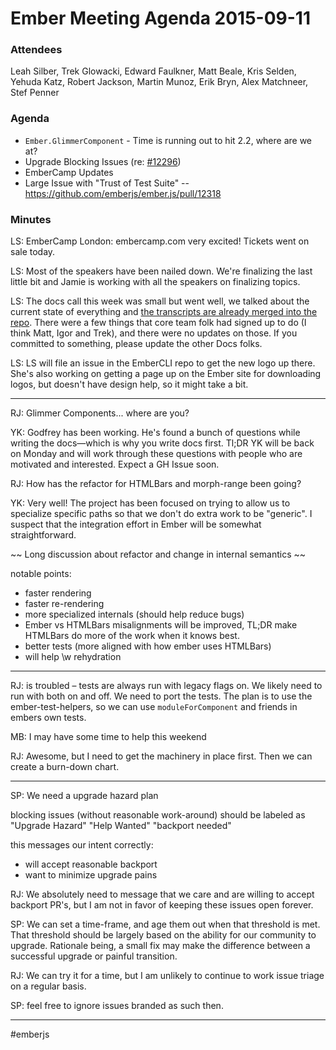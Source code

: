 # Ember Meeting Agenda 2015-09-11

### Attendees

Leah Silber, Trek Glowacki, Edward Faulkner, Matt Beale, Kris Selden, Yehuda Katz, Robert Jackson, Martin Munoz, Erik Bryn, Alex Matchneer, Stef Penner

### Agenda

* `Ember.GlimmerComponent` - Time is running out to hit 2.2, where are we at?
* Upgrade Blocking Issues (re: [#12296](https://github.com/emberjs/ember.js/issues/12296))
* EmberCamp Updates
* Large Issue with "Trust of Test Suite" -- https://github.com/emberjs/ember.js/pull/12318

### Minutes

LS: EmberCamp London: embercamp.com very excited! Tickets went on sale today.

LS: Most of the speakers have been nailed down. We're finalizing the last little bit and Jamie is working with all the speakers on finalizing topics.

LS: The docs call this week was small but went well, we talked about the current state of everything and [the transcripts are already merged into the repo](https://github.com/emberjs/core-notes/blob/master/docs-team/2015-09/september-10.md). There were a few things that core team folk had signed up to do (I think Matt, Igor and Trek), and there were no updates on those. If you committed to something, please update the other Docs folks.

LS: LS will file an issue in the EmberCLI repo to get the new logo up there. She's also working on getting a page up on the Ember site for downloading logos, but doesn't have design help, so it might take a bit.

---

RJ: Glimmer Components... where are you?

YK: Godfrey has been working. He's found a bunch of questions while writing the docs—which is why you write docs first. Tl;DR YK will be back on Monday and will work through these questions with people who are motivated and interested. Expect a GH Issue soon. 

RJ: How has the refactor for HTMLBars and morph-range been going?

YK: Very well! The project has been focused on trying to allow us to specialize specific paths so that we don't do extra work to be "generic". I suspect that the integration effort in Ember will be somewhat straightforward.

~~ Long discussion about refactor and change in internal semantics ~~

notable points:

* faster rendering
* faster re-rendering
* more specialized internals (should help reduce bugs)
* Ember vs HTMLBars misalignments will be improved, TL;DR make HTMLBars do more of the work when it knows best.
* better tests (more aligned with how ember uses HTMLBars)
* will help \w rehydration

---

RJ: is troubled – tests are always run with legacy flags on. We likely need to run with both on and off. We need to port the tests. The plan is to use the ember-test-helpers, so we can use `moduleForComponent` and friends in embers own tests.

MB: I may have some time to help this weekend

RJ: Awesome, but I need to get the machinery in place first. Then we can create a burn-down chart.

---

SP: We need a upgrade hazard plan

blocking issues (without reasonable work-around) should be labeled as "Upgrade Hazard" "Help Wanted" "backport needed"

this messages our intent correctly:

* will accept reasonable backport
* want to minimize upgrade pains

RJ: We absolutely need to message that we care and are willing to accept backport PR's, but I am not in favor of keeping these issues open forever.

SP: We can set a time-frame, and age them out when that threshold is met. That threshold should be largely based on the ability for our community to upgrade.  Rationale being, a small fix may make the difference between a successful upgrade or painful transition. 

RJ: We can try it for a time, but I am unlikely to continue to work issue triage on a regular basis.

SP: feel free to ignore issues branded as such then.

----

#emberjs 
